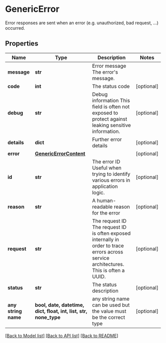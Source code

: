 # GenericError

Error responses are sent when an error (e.g. unauthorized, bad request, ...) occurred.

## Properties
Name | Type | Description | Notes
------------ | ------------- | ------------- | -------------
**message** | **str** | Error message  The error&#39;s message. | 
**code** | **int** | The status code | [optional] 
**debug** | **str** | Debug information  This field is often not exposed to protect against leaking sensitive information. | [optional] 
**details** | **dict** | Further error details | [optional] 
**error** | [**GenericErrorContent**](GenericErrorContent.md) |  | [optional] 
**id** | **str** | The error ID  Useful when trying to identify various errors in application logic. | [optional] 
**reason** | **str** | A human-readable reason for the error | [optional] 
**request** | **str** | The request ID  The request ID is often exposed internally in order to trace errors across service architectures. This is often a UUID. | [optional] 
**status** | **str** | The status description | [optional] 
**any string name** | **bool, date, datetime, dict, float, int, list, str, none_type** | any string name can be used but the value must be the correct type | [optional]

[[Back to Model list]](../README.md#documentation-for-models) [[Back to API list]](../README.md#documentation-for-api-endpoints) [[Back to README]](../README.md)


